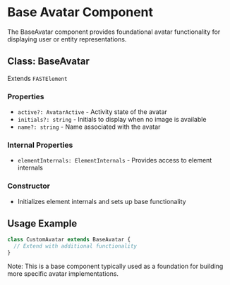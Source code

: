 # Base Avatar Component

The BaseAvatar component provides foundational avatar functionality for displaying user or entity representations.

## Class: BaseAvatar

Extends `FASTElement`

### Properties

- `active?: AvatarActive` - Activity state of the avatar
- `initials?: string` - Initials to display when no image is available
- `name?: string` - Name associated with the avatar

### Internal Properties

- `elementInternals: ElementInternals` - Provides access to element internals

### Constructor

- Initializes element internals and sets up base functionality

## Usage Example

```typescript
class CustomAvatar extends BaseAvatar {
  // Extend with additional functionality
}
```

Note: This is a base component typically used as a foundation for building more specific avatar implementations.
